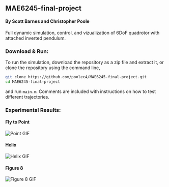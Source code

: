 ## MAE6245-final-project
#### By Scott Barnes and Christopher Poole

Full dynamic simulation, control, and vizualization of 6DoF quadrotor with attached inverted pendulum.

### Download & Run:

To run the simulation, download the repository as a zip file and extract it, or clone the repository using the command line,
```bash
git clone https://github.com/poolec4/MAE6245-final-project.git
cd MAE6245-final-project
```
and run ```main.m```. Comments are included with instructions on how to test different trajectories.

### Experimental Results:

#### Fly to Point
![Point GIF](https://github.com/poolec4/MAE6245-final-project/blob/master/media/1dofpend_origin.gif)

#### Helix
![Helix GIF](https://github.com/poolec4/MAE6245-final-project/blob/master/media/report/helix/1dofpend_helix.gif)

#### Figure 8
![Figure 8 GIF](https://github.com/poolec4/MAE6245-final-project/blob/master/media/report/fig8/1dofpend_fig8_side.gif) 
